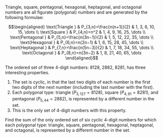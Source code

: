 Triangle, square, pentagonal, hexagonal, heptagonal, and octagonal
numbers are all figurate (polygonal) numbers and are generated by the
following formulae:

$$\begin{aligned}
\text{Triangle } & P_{3,n}=\frac{n(n+1)}{2} & 1, 3, 6, 10, 15, \dots \\
\text{Square } & P_{4,n}=n^2 & 1, 4, 9, 16, 25, \dots \\
\text{Pentagonal } & P_{5,n}=\frac{n(3n−1)}{2} & 1, 5, 12, 22, 35, \dots \\
\text{Hexagonal } & P_{6,n}=n(2n−1) & 1, 6, 15, 28, 45, \dots \\
\text{Heptagonal } & P_{7,n}=\frac{n(5n−3)}{2} & 1, 7, 18, 34, 55, \dots \\
\text{Octagonal } & P_{8,n}=n(3n−2) & 1, 8, 21, 40, 65, \dots
\end{aligned}$$

The ordered set of three 4-digit numbers: 8128, 2882, 8281, has three
interesting properties.

1.  The set is cyclic, in that the last two digits of each number is the
    first two digits of the next number (including the last number with
    the first).
2.  Each polygonal type: triangle ($P_{3,127}=8128$), square
    ($P_{4,91}=8281$), and pentagonal ($P_{5,44}=2882$), is represented
    by a different number in the set.
3.  This is the only set of 4-digit numbers with this property.

Find the sum of the only ordered set of six cyclic 4-digit numbers for
which each polygonal type: triangle, square, pentagonal, hexagonal,
heptagonal, and octagonal, is represented by a different number in the
set.
